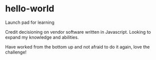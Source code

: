 # hello-world
Launch pad for learning

Credit decisioning on vendor software written in Javascript. Looking to expand my knowledge and abilities.

Have worked from the bottom up and not afraid to do it again, love the challenge!
